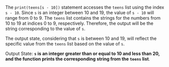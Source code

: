 The `print(teens[s - 10])` statement accesses the `teens` list using the index `s - 10`. Since `s` is an integer between 10 and 19, the value of `s - 10` will range from 0 to 9. The `teens` list contains the strings for the numbers from 10 to 19 at indices 0 to 9, respectively. Therefore, the output will be the string corresponding to the value of `s`.

The output state, considering that `s` is between 10 and 19, will reflect the specific value from the `teens` list based on the value of `s`.

Output State: **`s` is an integer greater than or equal to 10 and less than 20, and the function prints the corresponding string from the `teens` list**.